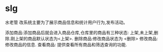 # slg
水老管
改系统主要为了展示商品信息和统计用户行为,发布活动。

添加商品:添加商品后就会进入商品仓库,仓库里的商品有三种状态: 上架,未上架,删除.刚上架的商品默认状态为<上架>.
删除商品:修改商品状态为 <删除>
修改商品: 修改商品的信息.
查看商品: 提供查看所有商品和筛选查询的功能.

